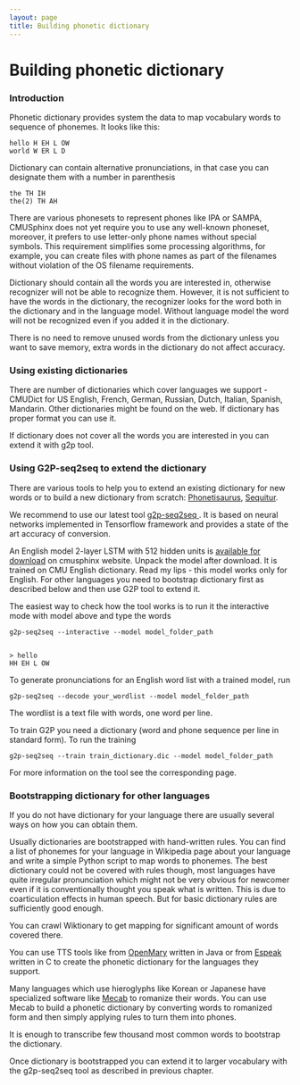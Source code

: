 ```yaml
---
layout: page 
title: Building phonetic dictionary
---
```

# Building phonetic dictionary

### Introduction

Phonetic dictionary provides system the data to map vocabulary words to 
sequence of phonemes. It looks like this:

	
	hello H EH L OW
	world W ER L D


Dictionary can contain alternative pronunciations, in that case you can 
designate them with a number in parenthesis

	
	the TH IH
	the(2) TH AH


There are various phonesets to represent phones like IPA or SAMPA, CMUSphinx 
does not yet require you to use any well-known phoneset, moreover, it prefers 
to use letter-only phone names without special symbols. This requirement 
simplifies some processing algorithms, for example, you can create files with 
phone names as part of the filenames without violation of the OS filename requirements.

Dictionary should contain all the words you are interested in, otherwise 
recognizer will not be able to recognize them. However, it is not sufficient to 
have the words in the dictionary, the recognizer looks for the word both in the 
dictionary and in the language model. Without language model the word will not 
be recognized even if you added it in the dictionary.

There is no need to remove unused words from the dictionary unless you want to 
save memory, extra words in the dictionary do not affect accuracy.

### Using existing dictionaries

There are number of dictionaries which cover languages we support - CMUDict for 
US English, French, German, Russian, Dutch, Italian, Spanish, Mandarin. Other 
dictionaries might be found on the web. If dictionary has proper format you can 
use it.

If dictionary does not cover all the words you are interested in you can extend 
it with g2p tool.


### Using G2P-seq2seq to extend the dictionary

There are various tools to help you to extend an existing dictionary for new 
words or to build a new dictionary from scratch: 
[Phonetisaurus](http://code.google.com/p/phonetisaurus), 
[Sequitur](http://www-i6.informatik.rwth-aachen.de/web/Software/g2p.html). 

We recommend to use our latest tool [g2p-seq2seq 
](https://github.com/cmusphinx/g2p-seq2seq). It is based on neural networks 
implemented in Tensorflow framework and provides a state of the art accuracy of 
conversion.

An English model 2-layer LSTM with 512 hidden units is [available for 
download](https://sourceforge.net/projects/cmusphinx/files/G2P%20Models/g2p-seq2seq-cmudict.tar.gz/download) on cmusphinx website. Unpack the model after download. It 
is trained on CMU English dictionary. Read my lips - this model works only for 
English. For other languages you need to bootstrap dictionary first as 
described below and then use G2P tool to extend it.

The easiest way to check how the tool works is to run it the interactive mode 
with model above and type the words

    g2p-seq2seq --interactive --model model_folder_path


    > hello
    HH EH L OW

To generate pronunciations for an English word list with a trained model, run

    g2p-seq2seq --decode your_wordlist --model model_folder_path

The wordlist is a text file with words, one word per line.

To train G2P you need a dictionary (word and phone sequence per line in 
standard form). To run the training

    g2p-seq2seq --train train_dictionary.dic --model model_folder_path

For more information on the tool see the corresponding page.

### Bootstrapping dictionary for other languages

If you do not have dictionary for your language there are usually several ways 
on how you can obtain them.

Usually dictionaries are bootstrapped with hand-written rules. You can find a 
list of phonemes for your language in Wikipedia page about your language and 
write a simple Python script to map words to phonemes. The best dictionary 
could not be covered with rules though, most languages have quite irregular 
pronunciation which might not be very obvious for newcomer even if it is 
conventionally thought you speak what is written. This is due to coarticulation 
effects in human speech. But for basic dictionary rules are sufficiently good 
enough.

You can crawl Wiktionary to get mapping for significant amount of words covered 
there.

You can use TTS tools like from [OpenMary](http://mary.dfki.de/) written in 
Java or from [Espeak](http://espeak.sourceforge.net) written in C to create the 
phonetic dictionary for the languages they support.

Many languages which use hieroglyphs like Korean or Japanese have specialized 
software like [Mecab](https://sourceforge.net/projects/mecab) to romanize their 
words. You can use Mecab to build a phonetic dictionary by converting words to 
romanized form and then simply applying rules to turn them into phones.

It is enough to transcribe few thousand most common words to bootstrap the 
dictionary.

Once dictionary is bootstrapped you can extend it to larger vocabulary with the 
g2p-seq2seq tool as described in previous chapter.

